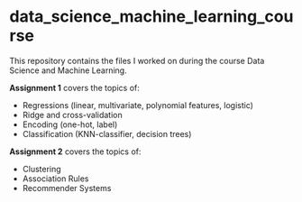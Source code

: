 # data_science_machine_learning_course
This repository contains the files I worked on during the course Data Science and Machine Learning.

**Assignment 1** covers the topics of: 
  - Regressions (linear, multivariate, polynomial features, logistic)
  - Ridge and cross-validation
  - Encoding (one-hot, label)
  - Classification (KNN-classifier, decision trees)

**Assignment 2** covers the topics of:
  - Clustering
  - Association Rules
  - Recommender Systems
